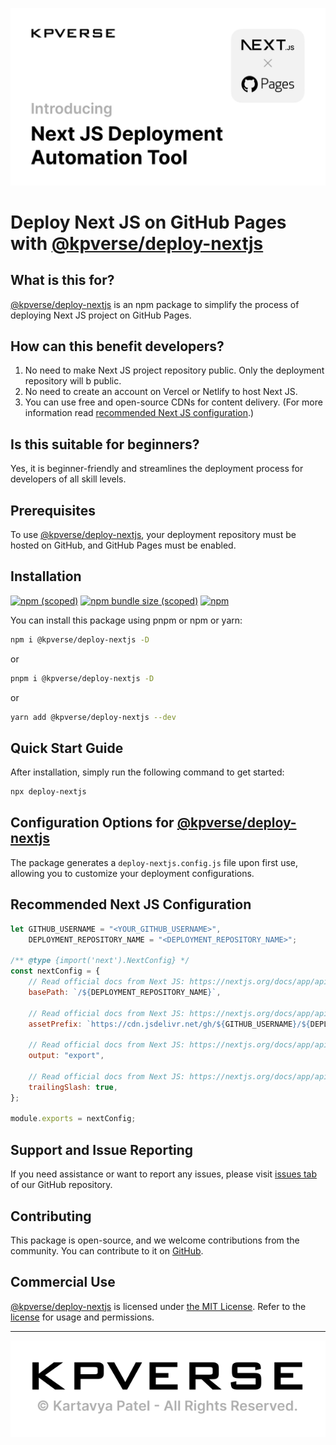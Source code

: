 [![](./kpverse-deploy-nextjs.jpg)](https://kpverse.in/deploy-nextjs/ "Next JS Deployment Utility from KPVERSE")

# Deploy Next JS on GitHub Pages with [@kpverse/deploy-nextjs](https://npmjs.com/package/@kpverse/deploy-nextjs)

## What is this for?

[@kpverse/deploy-nextjs](https://npmjs.com/package/@kpverse/deploy-nextjs) is an npm package to simplify the process of deploying Next JS project on GitHub Pages.

## How can this benefit developers?

1.  No need to make Next JS project repository public. Only the deployment repository will b public.
1.  No need to create an account on Vercel or Netlify to host Next JS.
1.  You can use free and open-source CDNs for content delivery. (For more information read [recommended Next JS configuration](#recommended-next-js-configuration).)

## Is this suitable for beginners?

Yes, it is beginner-friendly and streamlines the deployment process for developers of all skill levels.

## Prerequisites

To use [@kpverse/deploy-nextjs](https://npmjs.com/package/@kpverse/deploy-nextjs), your deployment repository must be hosted on GitHub, and GitHub Pages must be enabled.

## Installation

[![npm (scoped)](https://img.shields.io/npm/v/@kpverse/deploy-nextjs)](https://www.npmjs.com/package/@kpverse/deploy-nextjs)
[![npm bundle size (scoped)](https://img.shields.io/bundlephobia/min/@kpverse/deploy-nextjs)](https://bundlephobia.com/package/@kpverse/deploy-nextjs@0.1.0)
[![npm](https://img.shields.io/npm/dy/@kpverse/deploy-nextjs)](https://www.npmjs.com/package/@kpverse/deploy-nextjs)

You can install this package using pnpm or npm or yarn:

```bash
npm i @kpverse/deploy-nextjs -D
```

or

```bash
pnpm i @kpverse/deploy-nextjs -D
```

or

```bash
yarn add @kpverse/deploy-nextjs --dev
```

## Quick Start Guide

After installation, simply run the following command to get started:

```bash
npx deploy-nextjs
```

## Configuration Options for [@kpverse/deploy-nextjs](https://npmjs.com/package/@kpverse/deploy-nextjs)

The package generates a `deploy-nextjs.config.js` file upon first use, allowing you to customize your deployment configurations.

## Recommended Next JS Configuration

```js
let GITHUB_USERNAME = "<YOUR_GITHUB_USERNAME>",
    DEPLOYMENT_REPOSITORY_NAME = "<DEPLOYMENT_REPOSITORY_NAME>";

/** @type {import('next').NextConfig} */
const nextConfig = {
    // Read official docs from Next JS: https://nextjs.org/docs/app/api-reference/next-config-js/basePath
    basePath: `/${DEPLOYMENT_REPOSITORY_NAME}`,

    // Read official docs from Next JS: https://nextjs.org/docs/app/api-reference/next-config-js/assetPrefix
    assetPrefix: `https://cdn.jsdelivr.net/gh/${GITHUB_USERNAME}/${DEPLOYMENT_REPOSITORY_NAME}@latest/`,

    // Read official docs from Next JS: https://nextjs.org/docs/app/api-reference/next-config-js/output
    output: "export",

    // Read official docs from Next JS: https://nextjs.org/docs/app/api-reference/next-config-js/trailingSlash
    trailingSlash: true,
};

module.exports = nextConfig;
```

## Support and Issue Reporting

If you need assistance or want to report any issues, please visit [issues tab](https://github.com/kpverse/deploy-nextjs/issues) of our GitHub repository.

## Contributing

This package is open-source, and we welcome contributions from the community. You can contribute to it on [GitHub](https://github.com/kpverse/deploy-nextjs).

## Commercial Use

[@kpverse/deploy-nextjs](https://npmjs.com/package/@kpverse/deploy-nextjs) is licensed under [the MIT License](./LICENSE). Refer to the [license](./LICENSE) for usage and permissions.

<!-- ## Additional Resources

For a more in-depth understanding, check out our [YouTube video](). -->

---

<div align="center"><a href="https://kpverse.in/"><img src="./copyright.svg"/></a></div>

